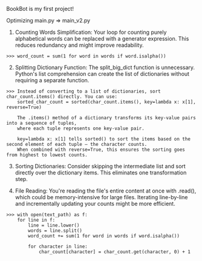 BookBot is my first project!

Optimizing main.py => main_v2.py

1.    Counting Words Simplification:
    Your loop for counting purely alphabetical words can be replaced with a generator expression. 
    This reduces redundancy and might improve readability.

    >>> word_count = sum(1 for word in words if word.isalpha())

2.    Splitting Dictionary Function:
    The split_big_dict function is unnecessary. 
    Python's list comprehension can create the list of dictionaries without requiring a separate function.

    >>> Instead of converting to a list of dictionaries, sort char_count.items() directly. You can use:
        sorted_char_count = sorted(char_count.items(), key=lambda x: x[1], reverse=True)

        The .items() method of a dictionary transforms its key-value pairs into a sequence of tuples, 
        where each tuple represents one key-value pair.

        key=lambda x: x[1] tells sorted() to sort the items based on the second element of each tuple — the character counts. 
        When combined with reverse=True, this ensures the sorting goes from highest to lowest counts.

3.    Sorting Dictionaries:
    Consider skipping the intermediate list and sort directly over the dictionary items. This eliminates one transformation step.

4.   File Reading:
    You're reading the file's entire content at once with .read(), which could be memory-intensive for large files. 
    Iterating line-by-line and incrementally updating your counts might be more efficient.

    >>> with open(text_path) as f:
        for line in f:
            line = line.lower()
            words = line.split()
            word_count += sum(1 for word in words if word.isalpha())

            for character in line:
                char_count[character] = char_count.get(character, 0) + 1


